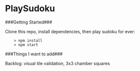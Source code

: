 # PlaySudoku

###Getting Started###

Clone this repo, install dependencies, then play sudoku for ever:

```
	> npm install
	> npm start
```

###Things I want to add###

Backlog: visual tile validation, 3x3 chamber squares
